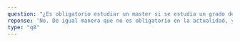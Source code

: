 ```yaml
---
question: "¿Es obligatorio estudiar un master si se estudia un grado de 180 créditos?"
reponse: 'No. De igual manera que no es obligatorio en la actualidad, y que muchos graduados universitarios acceden directamente al mercado laboral, seguirá ocurriendo lo mismo con la nueva normativa.'
type: "q8"
---
```

